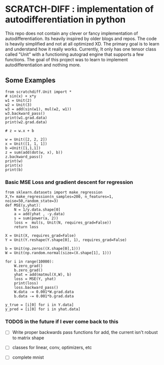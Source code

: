# SCRATCH-DIFF : implementation of autodifferentiation in python

This repo does not contain any clever or fancy implementation of autodifferentiation. Its heavily inspired by older blogs and repos. The code is heavily simplified and not at all optimized XD. The primary goal is to learn and understand how it really works. Currently, It only has one tensor class called "Unit" with a functioning autograd engine that supports a few functions.
The goal of this project was to learn to implement autodifferentiation and nothing more. 

## Some Examples
```
from scratchdiff.Unit import *
# sin(x) + x*y
w1 = Unit(2)
w2 = Unit(3)
w3 = add(sin(w1), mul(w2, w1)) 
w3.backward_pass()
print(w1.grad.data)
print(w2.grad.data)

```

```
# z = w.x + b

w = Unit([2, 2, 2])
x = Unit([1, 1, 1])
b =Unit([1,1,1])
z = sum(add(dot(w, x), b))
z.backward_pass()
print(w)
print(x)
print(b)

```
### Basic MSE Loss and gradient descent for regression
```
from sklearn.datasets import make_regression
X,Y= make_regression(n_samples=200, n_features=1, noise=50,random_state=3)
def MSE(y,yhat):
    N = 1/y.data.shape[0]
    a = add(yhat , -y.data)
    s = sum(power(a, 2))
    loss =  mul(s, Unit(N, requires_grad=False))
    return loss

X = Unit(X, requires_grad=False)
Y = Unit(Y.reshape(Y.shape[0], 1), requires_grad=False)

b = Unit(np.zeros((X.shape[0],1)))
W = Unit(np.random.normal(size=(X.shape[1], 1)))

for i in range(10000):
    W.zero_grad()
    b.zero_grad()
    yhat = add(matmul(X,W), b)
    loss = MSE(Y, yhat)
    print(loss)
    loss.backward_pass()
    W.data -= 0.001*W.grad.data
    b.data -= 0.001*b.grad.data

y_true = [i[0] for i in Y.data]
y_pred = [i[0] for i in yhat.data]
```

### TODOS in the future if I ever come back to this

- [ ] Write proper backwards pass functions for add, the current isn't robust to matrix shape

- [ ] classes for linear, conv, optimizers, etc

- [ ] complete mnist
